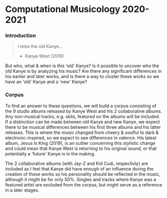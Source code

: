 # Computational Musicology 2020-2021

### Introduction

> I miss the old Kanye... 
> - Kanye West (2016)

But who, what & when is this 'old' Kanye? Is it possible to uncover who the old Kanye is by analyzing his music? Are there any significant differences in his earlier and later works, and is there a way to cluster these works so we have an 'old' Kanye and a 'new' Kanye? 

### Corpus
To find an answer to these questions, we will build a corpus consisting of the 9 studio albums released by Kanye West and his 2 collaborative albums. Any non-musical tracks, e.g. skits, featured on the albums will be included. If a distinction can be made between old Kanye and new Kanye, we expect there to be musical differences between his first three albums and his latter releases. This is where the music changed from cheery & soulful to dark & electronic-inspired, so we expect to see differences in valence. His latest album, Jesus Is King (2019), is an outlier concerning this stylistic change and could mean that Kanye West is returning to his original sound, or that potentially a 'future' Kanye is in the making.

The 2 collaborative albums (with Jay-Z and Kid Cudi, respectivly) are included as I feel that Kanye did have enough of an influence during the creation of these works so his personality should be reflected in the music, although it might be for only 50%. Singles and tracks where Kanye was a featured artist are excluded from the corpus, but might serve as a reference in a later stages.
